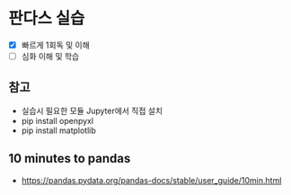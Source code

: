 # 판다스 실습
- [X] 빠르게 1회독 및 이해
- [ ] 심화 이해 및 학습

## 참고 ##
- 실습시 필요한 모듈 Jupyter에서 직접 설치
-   pip install openpyxl
-   pip install matplotlib

## 10 minutes to pandas ##
- https://pandas.pydata.org/pandas-docs/stable/user_guide/10min.html
